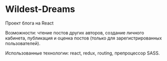 # Wildest-Dreams

Проект блога на React

Возможности: чтение постов других авторов, создание личного кабинета, публикация и оценка постов (только для зарегистрированных пользователей).

Использованные технологии: react, redux, routing, препроцессор SASS.
